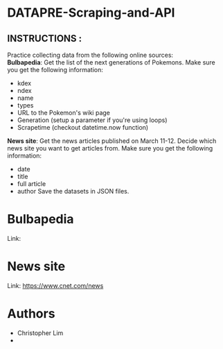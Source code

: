 # DATAPRE-Scraping-and-API
## INSTRUCTIONS : 
Practice collecting data from the following online sources:  
**Bulbapedia**: Get the list of the next generations of Pokemons. Make sure you get the following information:
- kdex
- ndex
- name
- types
- URL to the Pokemon's wiki page
- Generation (setup a parameter if you're using loops)
- Scrapetime (checkout datetime.now function)

**News site**: Get the news articles published on March 11-12. Decide which news site you want to get articles from. Make sure you get the following information:
- date
- title
- full article
- author
Save the datasets in JSON files. 

# Bulbapedia
Link: 

# News site
Link: https://www.cnet.com/news  

# Authors
- Christopher Lim
- 